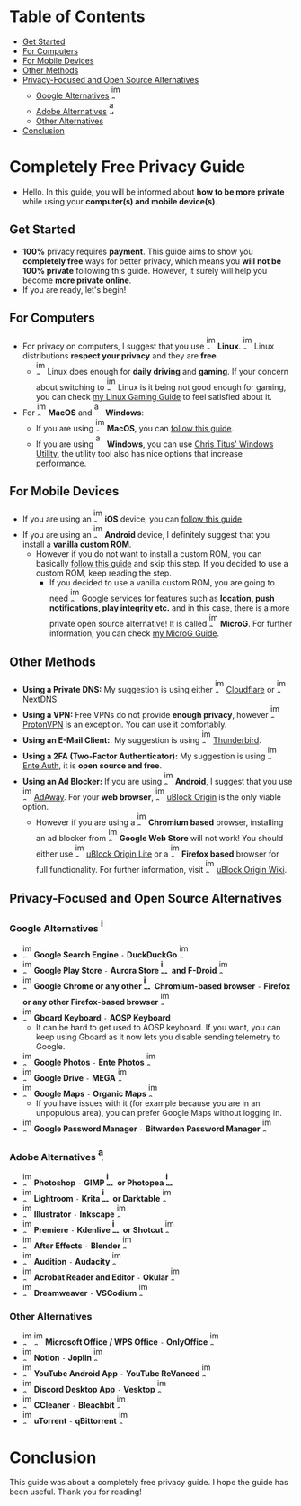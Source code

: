 # Table of Contents
- [Get Started](https://github.com/cagla-su/Free-Privacy-Guide?tab=readme-ov-file#get-started)
- [For Computers](https://github.com/cagla-su/Free-Privacy-Guide?tab=readme-ov-file#for-computers)
- [For Mobile Devices](https://github.com/cagla-su/Free-Privacy-Guide?tab=readme-ov-file#for-mobile-devices)
- [Other Methods](https://github.com/cagla-su/Free-Privacy-Guide?tab=readme-ov-file#other-methods)
- [Privacy-Focused and Open Source Alternatives](https://github.com/cagla-su/Free-Privacy-Guide?tab=readme-ov-file#privacy-focused-and-open-source-alternatives)
  - [Google Alternatives](https://github.com/cagla-su/Free-Privacy-Guide?tab=readme-ov-file#google-alternatives-) <img width="16" height="25" alt="image" src="https://github.com/user-attachments/assets/29e970cd-e8b7-4125-b0f1-a2144b40d7f9" />
  - [Adobe Alternatives](https://github.com/cagla-su/Free-Privacy-Guide?tab=readme-ov-file#adobe-alternatives-) <img width="16" height="25" alt="adobe" src="https://github.com/user-attachments/assets/fd0f70db-508b-4696-94e6-179eba051189" />
  - [Other Alternatives](https://github.com/cagla-su/Free-Privacy-Guide?tab=readme-ov-file#other-alternatives)
- [Conclusion](https://github.com/cagla-su/Free-Privacy-Guide?tab=readme-ov-file#conclusion)
# Completely Free Privacy Guide
- Hello. In this guide, you will be informed about **how to be more private** while using your **computer(s) and mobile device(s)**.
## Get Started
- **100%** privacy requires **payment**. This guide aims to show you **completely free** ways for better privacy, which means you **will not be 100% private** following this guide. However, it surely will help you become **more private online**.
- If you are ready, let's begin!
## For Computers
- For privacy on computers, I suggest that you use <img width="16" height="25" alt="image" src="https://github.com/user-attachments/assets/13c41d80-9a31-462f-b4f4-15f804675464" /> **Linux**. <img width="16" height="25" alt="image" src="https://github.com/user-attachments/assets/13c41d80-9a31-462f-b4f4-15f804675464" /> Linux distributions **respect your privacy** and they are **free**.
  - <img width="16" height="25" alt="image" src="https://github.com/user-attachments/assets/13c41d80-9a31-462f-b4f4-15f804675464" /> Linux does enough for **daily driving** and **gaming**. If your concern about switching to <img width="16" height="25" alt="image" src="https://github.com/user-attachments/assets/13c41d80-9a31-462f-b4f4-15f804675464" /> Linux is it being not good enough for gaming, you can check [my Linux Gaming Guide](https://github.com/cagla-su/Linux-Gaming-Guide) to feel satisfied about it.
- For <img width="16" height="25" alt="image" src="https://github.com/user-attachments/assets/e5041e39-b347-4d1e-8a84-5a0f7a4479bb" /> **MacOS** and <img width="16" height="25" alt="a" src="https://github.com/user-attachments/assets/c76bd92a-dc7e-4a1b-93d1-be8baa06402d" /> **Windows**:
  - If you are using <img width="16" height="25" alt="image" src="https://github.com/user-attachments/assets/e5041e39-b347-4d1e-8a84-5a0f7a4479bb" /> **MacOS**, you can [follow this guide](https://github.com/drduh/macOS-Security-and-Privacy-Guide).
  - If you are using <img width="16" height="25" alt="a" src="https://github.com/user-attachments/assets/c76bd92a-dc7e-4a1b-93d1-be8baa06402d" /> **Windows**, you can use [Chris Titus' Windows Utility](https://github.com/ChrisTitusTech/winutil), the utility tool also has nice options that increase performance.
## For Mobile Devices
- If you are using an <img width="16" height="25" alt="image" src="https://github.com/user-attachments/assets/e5041e39-b347-4d1e-8a84-5a0f7a4479bb" /> **iOS** device, you can [follow this guide](https://github.com/iPrivacyGuides/iOS-Privacy-Guide)
- If you are using an <img width="16" height="25" alt="image-removebg-preview(1)" src="https://github.com/user-attachments/assets/cec27060-1d67-48e1-8f29-a3a5b639fde8" /> **Android** device, I definitely suggest that you install a **vanilla custom ROM**.
  - However if you do not want to install a custom ROM, you can basically [follow this guide](https://veepn.com/blog/10-android-privacy-settings/) and skip this step. If you decided to use a custom ROM, keep reading the step.
    - If you decided to use a vanilla custom ROM, you are going to need <img width="16" height="25" alt="image" src="https://github.com/user-attachments/assets/29e970cd-e8b7-4125-b0f1-a2144b40d7f9" /> Google services for features such as **location, push notifications, play integrity etc.** and in this case, there is a more private open source alternative! It is called <img width="16" height="25" alt="image" src="https://github.com/user-attachments/assets/2acef641-cfdf-4dcd-a5d8-be0eba79d567" /> **MicroG**. For further information, you can check [my MicroG Guide](https://github.com/cagla-su/MicroG-Guide).
## Other Methods
- **Using a Private DNS:** My suggestion is using either <img width="16" height="25" alt="image" src="https://github.com/user-attachments/assets/eb07ddbb-6214-47ea-85e9-110f3bd450b0" /> [Cloudflare](https://developers.cloudflare.com/1.1.1.1/setup/) or <img width="16" height="25" alt="image-removebg-preview" src="https://github.com/user-attachments/assets/42dfd5c6-abe4-4d80-b96f-f485e744d5ae" /> [NextDNS](https://nextdns.io/)
- **Using a VPN:** Free VPNs do not provide **enough privacy**, however <img width="16" height="25" alt="image" src="https://github.com/user-attachments/assets/d4b66a2d-dabe-4515-afd0-bf54eaaf97a7" /> [ProtonVPN](https://protonvpn.com/) is an exception. You can use it comfortably.
- **Using an E-Mail Client:**. My suggestion is using <img width="16" height="25" alt="image" src="https://github.com/user-attachments/assets/0e640d5f-d08b-4549-9248-d5f94264d9df" /> [Thunderbird](https://www.thunderbird.net/en-US/).
- **Using a 2FA (Two-Factor Authenticator):** My suggestion is using <img width="16" height="25" alt="image" src="https://github.com/user-attachments/assets/eb7cb310-1cf8-465a-89d1-94422b8431b9" /> [Ente Auth](https://ente.io/auth/), it is **open source and free**.
- **Using an Ad Blocker:** If you are using <img width="16" height="25" alt="image-removebg-preview(1)" src="https://github.com/user-attachments/assets/cec27060-1d67-48e1-8f29-a3a5b639fde8" /> **Android**, I suggest that you use <img width="16" height="25" alt="image" src="https://github.com/user-attachments/assets/25339d2c-1e16-4f7d-9ea5-587720ab4a40" /> [AdAway](https://f-droid.org/en/packages/org.adaway/). For your **web browser**, <img width="16" height="25" alt="image" src="https://github.com/user-attachments/assets/9aab611b-2114-4a1f-bc86-e7c58b402b6d" /> [uBlock Origin](https://ublockorigin.com/) is the only viable option.
  - However if you are using a <img width="16" height="25" alt="image" src="https://github.com/user-attachments/assets/3db001b3-61bb-47a7-a558-fe70c023e240" /> **Chromium based** browser, installing an ad blocker from <img width="16" height="25" alt="image" src="https://github.com/user-attachments/assets/350c6298-4664-476e-82c7-4954130a3d42" /> **Google Web Store** will not work! You should either use <img width="16" height="25" alt="image" src="https://github.com/user-attachments/assets/7ce15ebb-8f98-40b6-b323-787d4d8b7133" /> [uBlock Origin Lite](https://chromewebstore.google.com/detail/ublock-origin-lite/ddkjiahejlhfcafbddmgiahcphecmpfh) or a <img width="16" height="25" alt="image" src="https://github.com/user-attachments/assets/e8a6430e-9a42-498e-8c10-7fdc22b9e0de" /> **Firefox based** browser for full functionality. For further information, visit <img width="16" height="25" alt="image" src="https://github.com/user-attachments/assets/9aab611b-2114-4a1f-bc86-e7c58b402b6d" /> [uBlock Origin Wiki](https://www.reddit.com/r/uBlockOrigin/wiki/index/).
## Privacy-Focused and Open Source Alternatives
### Google Alternatives <img width="16" height="25" alt="image" src="https://github.com/user-attachments/assets/29e970cd-e8b7-4125-b0f1-a2144b40d7f9" />
  - <img width="16" height="25" alt="image" src="https://github.com/user-attachments/assets/29e970cd-e8b7-4125-b0f1-a2144b40d7f9" /> **Google Search Engine** `-` **DuckDuckGo** <img width="16" height="25" alt="image" src="https://github.com/user-attachments/assets/b37f5575-9ed3-40ac-b28f-612f8dbfb683" />
  - <img width="16" height="25" alt="image" src="https://github.com/user-attachments/assets/abd68b9b-79ab-4062-a28c-54edff49e54e" /> **Google Play Store** `-` **Aurora Store <img width="16" height="25" alt="image" src="https://github.com/user-attachments/assets/4767b4ee-2a98-481b-80e7-ccb25c433619" /> and F-Droid** <img width="16" height="25" alt="image" src="https://github.com/user-attachments/assets/23473d6d-b06e-4a25-904b-5f33ee96b4fc" />
  - <img width="16" height="25" alt="image" src="https://github.com/user-attachments/assets/61f24ff7-ab8f-4879-85f3-e1afe27fb2a0" /> **Google Chrome or any other <img width="16" height="25" alt="image" src="https://github.com/user-attachments/assets/3db001b3-61bb-47a7-a558-fe70c023e240" /> Chromium-based browser** `-` **Firefox or any other Firefox-based browser** <img width="16" height="25" alt="image" src="https://github.com/user-attachments/assets/e8a6430e-9a42-498e-8c10-7fdc22b9e0de" />
  - <img width="16" height="25" alt="image" src="https://github.com/user-attachments/assets/5a8fe48c-057c-4e3a-aee7-c447ec68a3ac" /> **Gboard Keyboard** `-` **AOSP Keyboard**
    - It can be hard to get used to AOSP keyboard. If you want, you can keep using Gboard as it now lets you disable sending telemetry to Google.
  - <img width="16" height="25" alt="image" src="https://github.com/user-attachments/assets/3c56abfb-31e8-461a-b735-d873807448b7" /> **Google Photos** `-` **Ente Photos** <img width="16" height="25" alt="image" src="https://github.com/user-attachments/assets/07dc9a3e-e54c-4ef0-bebc-f0bf6cc82fa8" />
  - <img width="16" height="25" alt="image" src="https://github.com/user-attachments/assets/8609661f-5a31-40cd-b743-29577a256f2f" /> **Google Drive** `-` **MEGA** <img width="16" height="25" alt="image" src="https://github.com/user-attachments/assets/9b515e87-c970-4925-88bd-e780929586a1" />
  - <img width="16" height="25" alt="image" src="https://github.com/user-attachments/assets/4e8e2405-2aa5-45ae-9480-50bd08356890" /> **Google Maps** `-` **Organic Maps** <img width="16" height="25" alt="image" src="https://github.com/user-attachments/assets/fb419a73-2600-470d-957c-58fa3491e99c" />
    - If you have issues with it (for example because you are in an unpopulous area), you can prefer Google Maps without logging in.
  - <img width="16" height="25" alt="image" src="https://github.com/user-attachments/assets/3f8f963f-c12d-4405-908a-8ecf0e18d858" /> **Google Password Manager** `-` **Bitwarden Password Manager** <img width="16" height="25" alt="image" src="https://github.com/user-attachments/assets/a33b3d23-3790-4340-989f-29b557ba40b6" />
### Adobe Alternatives <img width="16" height="25" alt="adobe" src="https://github.com/user-attachments/assets/fd0f70db-508b-4696-94e6-179eba051189" />
  - <img width="16" height="25" alt="image" src="https://github.com/user-attachments/assets/8b4d7cab-1020-4de8-adb6-08d7d64f5287" /> **Photoshop** `-` **GIMP <img width="16" height="25" alt="image" src="https://github.com/user-attachments/assets/cee968c1-dd07-46e6-83e2-65b453fe9d3e" /> or Photopea <img width="16" height="25" alt="image" src="https://github.com/user-attachments/assets/0ba5a128-1697-4060-a370-c49613c5825c" />** 
  - <img width="16" height="25" alt="image" src="https://github.com/user-attachments/assets/5399e4e7-a549-4d65-9830-da15d18ad35c" /> **Lightroom** `-` **Krita <img width="16" height="25" alt="image" src="https://github.com/user-attachments/assets/d2bad01f-e03d-43e6-a319-0097783ff5d5" /> or Darktable** <img width="16" height="25" alt="image" src="https://github.com/user-attachments/assets/2c41b7ad-a799-4590-aee8-44b500a3c5b2" />
  - <img width="16" height="25" alt="image" src="https://github.com/user-attachments/assets/c8b21eb2-6a57-46c3-9940-925191ab934f" /> **Illustrator** `-` **Inkscape** <img width="16" height="25" alt="image" src="https://github.com/user-attachments/assets/588cc7d8-2729-44d3-a46e-faf3003ba086" />
  - <img width="16" height="25" alt="image" src="https://github.com/user-attachments/assets/62d782c0-97f2-43f6-a476-a9ef1f623869" /> **Premiere** `-` **Kdenlive <img width="16" height="25" alt="image" src="https://github.com/user-attachments/assets/54decfe6-2b9b-4d2e-ac5f-e3d44a550667" /> or Shotcut** <img width="16" height="25" alt="image" src="https://github.com/user-attachments/assets/1c380f83-f0d4-4bb2-9b3b-33fc95fc0b49" />
  - <img width="16" height="25" alt="image" src="https://github.com/user-attachments/assets/9f217080-4311-4740-8477-561a1b9a5109" /> **After Effects** `-` **Blender** <img width="16" height="25" alt="image" src="https://github.com/user-attachments/assets/07039711-39b0-4f4b-b6f8-b058e57c109b" />
  - <img width="16" height="25" alt="image" src="https://github.com/user-attachments/assets/f4a987ef-b373-40c7-9d53-e1b1580d4f92" /> **Audition** `-` **Audacity** <img width="16" height="25" alt="image" src="https://github.com/user-attachments/assets/364d57f0-c1b2-4949-b528-4ea347abe89d" />
  - <img width="16" height="25" alt="image" src="https://github.com/user-attachments/assets/1f51c426-5225-44de-bd5c-424bf28d51de" /> **Acrobat Reader and Editor** `-` **Okular** <img width="16" height="25" alt="image" src="https://github.com/user-attachments/assets/cff8e172-3e58-4305-b644-862afce6be95" />
  - <img width="16" height="25" alt="image" src="https://github.com/user-attachments/assets/44d13275-322c-4e05-a741-0b95dbfa312f" /> **Dreamweaver** `-` **VSCodium** <img width="16" height="25" alt="image" src="https://github.com/user-attachments/assets/3ed6f803-db07-4352-9f17-7dc810d320e5" />
### Other Alternatives
- <img width="16" height="25" alt="image" src="https://github.com/user-attachments/assets/0cfc0cda-e884-417e-b674-55dd47b92e06" /> <img width="16" height="25" alt="image" src="https://github.com/user-attachments/assets/180307d5-29bf-4fe6-a354-0ba8a3f69cdf" /> **Microsoft Office / WPS Office** `-` **OnlyOffice** <img width="16" height="25" alt="image" src="https://github.com/user-attachments/assets/d53736e6-eb1c-4fa1-983e-bbb062081dbb" />
- <img width="16" height="25" alt="image" src="https://github.com/user-attachments/assets/61891302-c3db-4b5f-8faa-39d8320e6c09" /> **Notion** `-` **Joplin** <img width="16" height="25" alt="image" src="https://github.com/user-attachments/assets/af633737-11cb-4a86-8694-d847de425e08" />
- <img width="16" height="25" alt="image" src="https://github.com/user-attachments/assets/f3e280bd-9498-4313-9523-da6e017db652" /> **YouTube Android App** `-` **YouTube ReVanced** <img width="16" height="25" alt="image" src="https://github.com/user-attachments/assets/3f61b0b4-0c4d-4ff8-a4fe-7e3eb4bd711d" />
- <img width="16" height="25" alt="image" src="https://github.com/user-attachments/assets/295341a7-3ba3-4b82-b317-4ea19e7eb704" /> **Discord Desktop App** `-` **Vesktop** <img width="16" height="25" alt="image" src="https://github.com/user-attachments/assets/3b6b8512-bd94-4bc8-ac4d-48d1420bae61" />
- <img width="16" height="25" alt="image" src="https://github.com/user-attachments/assets/c22ab7a9-a205-4db3-8046-20f39b38d91d" /> **CCleaner** `-` **Bleachbit** <img width="16" height="25" alt="image" src="https://github.com/user-attachments/assets/031c4c09-4e72-4674-b06c-c9b7af883505" />
- <img width="16" height="25" alt="image" src="https://github.com/user-attachments/assets/45d1baee-e406-4c8e-ae70-416bb35e8027" /> **uTorrent** `-` **qBittorrent** <img width="16" height="25" alt="image" src="https://github.com/user-attachments/assets/ca1efe79-f9d8-42fc-a855-eeb543f49e4b" />
# Conclusion
This guide was about a completely free privacy guide. I hope the guide has been useful. Thank you for reading!
